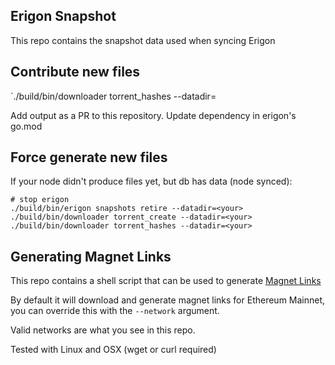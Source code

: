 ## Erigon Snapshot

This repo contains the snapshot data used when syncing Erigon

## Contribute new files

`./build/bin/downloader torrent_hashes --datadir=<your>

Add output as a PR to this repository. Update dependency in erigon's go.mod

## Force generate new files

If your node didn't produce files yet, but db has data (node synced):

```
# stop erigon
./build/bin/erigon snapshots retire --datadir=<your>
./build/bin/downloader torrent_create --datadir=<your>
./build/bin/downloader torrent_hashes --datadir=<your>
```

## Generating Magnet Links

This repo contains a shell script that can be used to
generate [Magnet Links](https://en.wikipedia.org/wiki/Magnet_URI_scheme)

By default it will download and generate magnet links for Ethereum Mainnet, you can override this with the `--network`
argument.

Valid networks are what you see in this repo.

Tested with Linux and OSX (wget or curl required)
